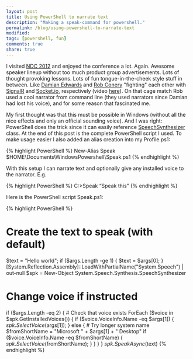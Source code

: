 ```yaml
---
layout: post
title: Using PowerShell to narrate text
description: "Making a speak-command for powershell."
permalink: /blog/using-powershell-to-narrate-text
modified:
tags: [powershell, fun]
comments: true
share: true
---
```


I visited [NDC 2012](http://www.ndcoslo.com/) and enjoyed the conference a lot. Again. 
Awesome speaker lineup without too much product group advertisements. Lots of thought 
provoking lessons. Lots of fun tongue-in-the-cheek style stuff in between. Like 
[Damian Edwards](http://damianedwards.wordpress.com/) and 
[Rob Conery](http://wekeroad.com/) "fighting" each other with 
[SignalR](https://github.com/SignalR/SignalR) and [Socket.io](http://socket.io/), 
respectively (video [here](http://vimeo.com/43676938)). On that cage match Rob used a 
cool narrator from command line (they used narrators since Damian had lost his voice), 
and for some reason that fascinated me.

My first thought was that this must be possible in Windows (without all the nice effects 
and only an official sounding voice). And I was right: PowerShell does the trick since it 
can easily reference [SpeechSynthesizer](http://msdn.microsoft.com/en-us/library/ms596245) 
class. At the end of this post is the complete PowerShell script I used. To make usage easier 
I also added an alias creation into my Profile.ps1:

{% highlight PowerShell %}
New-Alias Speak $HOME\Documents\WindowsPowershell\Speak.ps1
{% endhighlight %}

With this setup I can narrate text and optionally give any installed voice to the narrator. E.g.

{% highlight PowerShell %}
C:\>Speak “Speak this”
{% endhighlight %}

Here is the PowerShell script Speak.ps1:

{% highlight PowerShell %}
# Create the text to speak (with default)
$text = "Hello world";
if ($args.Length -ge 1) 
{
    $text = $args[0];
}
[System.Reflection.Assembly]::LoadWithPartialName("System.Speech") | out-null
$spk = New-Object System.Speech.Synthesis.SpeechSynthesizer
# Change voice if instructed
if ($args.Length -eq 2) 
{
    # Check that voice exists
    ForEach ($voice in $spk.GetInstalledVoices()) 
    {
        if ($voice.VoiceInfo.Name -eq $args[1]) 
        {
            $spk.SelectVoice($args[1]);
        }
        else 
        {
            # Try longer system name
            $fromShortName = "Microsoft " + $args[1] + " Desktop"
            if ($voice.VoiceInfo.Name -eq $fromShortName) 
            {
                $spk.SelectVoice($fromShortName);
            }
        }
    }
}
$spk.SpeakAsync($text)
{% endhighlight %}